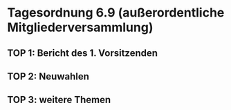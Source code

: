 # Tagesordnung 6.9 (außerordentliche Mitgliederversammlung)

## TOP 1: Bericht des 1. Vorsitzenden

## TOP 2: Neuwahlen

## TOP 3: weitere Themen
